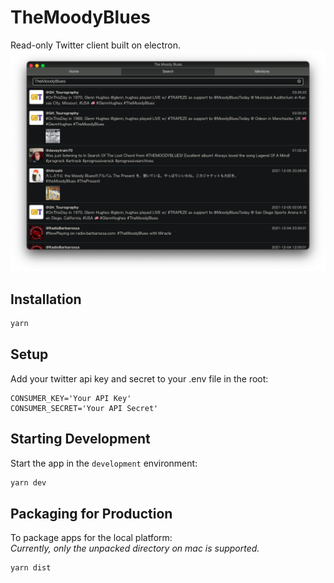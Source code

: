 # TheMoodyBlues

Read-only Twitter client built on electron.
![screenshot](/readme/screenshot.png)

## Installation

```bash
yarn
```


## Setup

Add your twitter api key and secret to your .env file in the root:
```
CONSUMER_KEY='Your API Key'
CONSUMER_SECRET='Your API Secret'
```


## Starting Development

Start the app in the `development` environment:
```bash
yarn dev
```


## Packaging for Production

To package apps for the local platform:<br>
*Currently, only the unpacked directory on mac is supported.*
```bash
yarn dist
```
